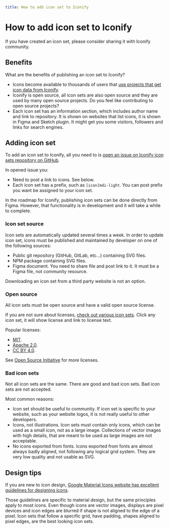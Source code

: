 ```yaml
title: How to add icon set to Iconify
```

# How to add icon set to Iconify

If you have created an icon set, please consider sharing it with Iconify community.

## Benefits

What are the benefits of publishing an icon set to Iconify?

- Icons become available to thousands of users that [use projects that get icon data from Iconify](/docs/usage/index.md).
- Iconify is open source, all icon sets are also open source and they are used by many open source projects. Do you feel like contributing to open source projects?
- Each icon set has an information section, which includes author name and link to repository. It is shown on websites that list icons, it is shown in Figma and Sketch plugin. It might get you some visitors, followers and links for search engines.

## Adding icon set

To add an icon set to Iconify, all you need to is [open an issue on Iconify icon sets repository on GitHub](https://github.com/iconify/icon-sets).

In opened issue you:

- Need to post a link to icons. See below.
- Each icon set has a prefix, such as `[icon]mdi-light`. You can post prefix you want be assigned to your icon set.

In the roadmap for Iconify, publishing icon sets can be done directly from Figma. However, that functionality is in development and it will take a while to complete.

### Icon set source

Icon sets are automatically updated several times a week. In order to update icon set, icons must be published and maintained by developer on one of the following sources:

- Public git repository (GitHub, GitLab, etc...) containing SVG files.
- NPM package containing SVG files.
- Figma document. You need to share file and post link to it. It must be a Figma file, not community resource.

Downloading an icon set from a third party website is not an option.

### Open source

All icon sets must be open source and have a valid open source license.

If you are not sure about licenses, [check out various icon sets](https://icon-sets.iconify.design/). Click any icon set, it will show license and link to license text.

Popular licenses:

- [MIT](https://opensource.org/licenses/MIT).
- [Apache 2.0](https://opensource.org/licenses/Apache-2.0).
- [CC BY 4.0](https://creativecommons.org/licenses/by/4.0/).

See [Open Source Initiative](https://opensource.org/licenses) for more licenses.

### Bad icon sets

Not all icon sets are the same. There are good and bad icon sets. Bad icon sets are not accepted.

Most common reasons:

- Icon set should be useful to community. If icon set is specific to your website, such as your website logos, it is not really useful to other developers.
- Icons, not illustrations. Icon sets must contain only icons, which can be used as a small icon, not as a large image. Collections of vector images with high details, that are meant to be used as large images are not acceptable.
- No icons exported from fonts. Icons exported from fonts are almost always badly aligned, not following any logical grid system. They are very low quality and not usable as SVG.

## Design tips

If you are new to icon design, [Google Material Icons website has excellent guidelines for designing icons](https://material.io/design/iconography/system-icons.html#grid-and-keyline-shapes).

Those guidelines are specific to material design, but the same principles apply to most icons. Even though icons are vector images, displays are pixel devices and icon edges are blurred if shape is not aligned to the edge of a pixel. Icon sets that follow a specific grid, have padding, shapes aligned to pixel edges, are the best looking icon sets.

